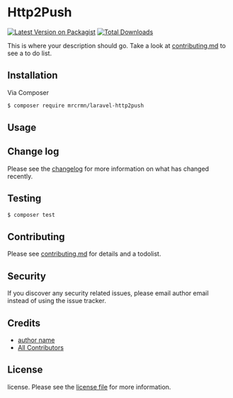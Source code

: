 # Http2Push

[![Latest Version on Packagist][ico-version]][link-packagist]
[![Total Downloads][ico-downloads]][link-downloads]

This is where your description should go. Take a look at [contributing.md](contributing.md) to see a to do list.

## Installation

Via Composer

``` bash
$ composer require mrcrmn/laravel-http2push
```

## Usage

## Change log

Please see the [changelog](changelog.md) for more information on what has changed recently.

## Testing

``` bash
$ composer test
```

## Contributing

Please see [contributing.md](contributing.md) for details and a todolist.

## Security

If you discover any security related issues, please email author email instead of using the issue tracker.

## Credits

- [author name][link-author]
- [All Contributors][link-contributors]

## License

license. Please see the [license file](license.md) for more information.

[ico-version]: https://img.shields.io/packagist/v/mrcrmn/http2push.svg?style=flat-square
[ico-downloads]: https://img.shields.io/packagist/dt/mrcrmn/http2push.svg?style=flat-square
[ico-travis]: https://img.shields.io/travis/mrcrmn/http2push/master.svg?style=flat-square
[ico-styleci]: https://styleci.io/repos/12345678/shield

[link-packagist]: https://packagist.org/packages/mrcrmn/http2push
[link-downloads]: https://packagist.org/packages/mrcrmn/http2push
[link-travis]: https://travis-ci.org/mrcrmn/http2push
[link-styleci]: https://styleci.io/repos/12345678
[link-author]: https://github.com/mrcrmn
[link-contributors]: ../../contributors
